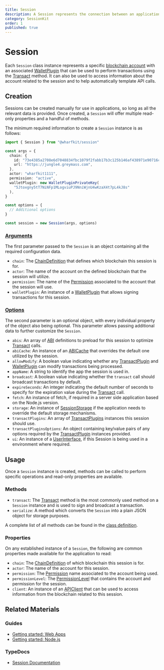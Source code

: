 ```yaml
---
title: Session
description: A Session represents the connection between an application's code and an Antelope blockchain account. It can be used to allow users to perform smart contract actions using a wallet of their choice, or directly perform actions given a private key.
category: SessionKit
order: 1
published: true
---
```


# Session

Each `Session` class instance represents a specific [blockchain account](https://docs.eosnetwork.com/docs/latest/core-concepts/accounts) with an associated [WalletPlugin](/docs/sessionkit/plugin-wallet) that can be used to perform transactions using the [Transact](/docs/sessionkit/transact) method. It can also be used to access information about the account related to the session and to help automatically template API calls.

## Creation

Sessions can be created manually for use in applications, so long as all the relevant data is provided. Once created, a `Session` will offer multiple read-only properties and a handful of methods.

The minimum required information to create a `Session` instance is as follows:

```ts
import { Session } from "@wharfkit/session"

const args = {
  chain: {
    id: "73e4385a2708e6d7048834fbc1079f2fabb17b3c125b146af438971e90716c4d",
    url: "https://jungle4.greymass.com",
  },
  actor: "wharfkit1111",
  permission: "active",
  walletPlugin: new WalletPluginPrivateKey(
    "5Jtoxgny5tT7NiNFp1MLogviuPJ9NniWjnU4wKzaX4t7pL4kJ8s"
  ),
}

const options = {
  // Additional options
}

const session = new Session(args, options)
```

### [Arguments](https://wharfkit.github.io/session/interfaces/SessionArgs.html)

The first parameter passed to the `Session` is an object containing all the required configuration data.

- `chain`: The [ChainDefinition](/docs/utilities/common-library#chaindefinition) that defines which blockchain this session is for.
- `actor`: The name of the account on the defined blockchain that the session will utilize.
- `permission`: The name of the [Permission](#) associated to the account that the session will use.
- `walletPlugin`: An instance of a [WalletPlugin](/docs/sessionkit/plugin-wallet) that allows signing transactions for this session.

### [Options](https://wharfkit.github.io/session/interfaces/SessionOptions.html)

The second parameter is an optional object, with every individual property of the object also being optional. This parameter allows passing additional data to further customize the `Session`.

- `abis`: An array of [ABI](#) definitions to preload for this session to optimize [Transact](/docs/sessionkit/transact) calls.
- `abiCache`: An instance of an [ABICache](#) that overrides the default one utilized by the session.
- `allowModify`: A boolean value indicating whether any [TransactPlugin](/docs/sessionkit/plugin-transact) and [WalletPlugin](/docs/sessionkit/plugin-wallet) can modify transactions being processed.
- `appName`: A string to identify the app the session is used in.
- `broadcast`: A boolean value indicating whether the `transact` call should broadcast transactions by default.
- `expireSeconds`: An integer indicating the default number of seconds to specify for the expiration value during the [Transact](/docs/sessionkit/transact) call.
- `fetch`: An instance of fetch, if required in a server side application based on the Node.js version.
- `storage`: An instance of [SessionStorage](/docs/sessionkit/session-storage) if the application needs to override the default storage mechanisms.
- `transactPlugins`: An array of [TransactPlugins](/docs/sessionkit/plugin-transact) instances this session should use.
- `transactPluginsOptions`: An object containing key/value pairs of any options required by the [TransactPlugin](/docs/sessionkit/plugin-transact) instances provided.
- `ui`: An instance of a [UserInterface](/docs/sessionkit/plugin-user-interface), if this Session is being used in a environment where required.

## Usage

Once a `Session` instance is created, methods can be called to perform specific operations and read-only properties are available.

### Methods

- `transact`: The [Transact](/docs/sessionkit/transact) method is the most commonly used method on a `Session` instance and is used to sign and broadcast a transaction.
- `serialize`: A method which converts the `Session` into a plain JSON object for storage purposes.

A complete list of all methods can be found in the [class definition](https://wharfkit.github.io/session/classes/Session.html#abiCache).

### Properties

On any established instance of a `Session`, the following are common properties made available for the application to read:

- `chain`: The [ChainDefinition](/docs/utilities/common-library#chaindefinition) of which blockchain this session is for.
- `actor`: The name of the account for this session.
- `permission`: The [Permission](#) name associated to the account being used.
- `permissionLevel`: The [PermissionLevel](#) that contains the account and permission for the session.
- `client`: An instance of an [APIClient](/docs/antelope/api-client) that can be used to access information from the blockchain related to this session.

## Related Materials

### Guides

- [Getting started: Web Apps](/guides/sessionkit/getting-started-web-app)
- [Getting started: Node.js](/guides/sessionkit/getting-started-node-js)

### TypeDocs

- [Session Documentation](https://wharfkit.github.io/session/classes/Session.html)
